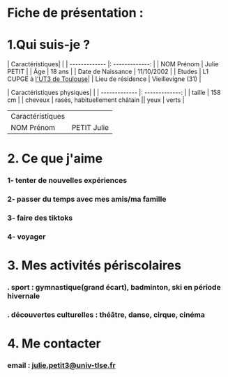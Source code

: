 # Fiche de présentation :

# 1.Qui suis-je ?


| Caractéristiques|         |  | ------------- |: -------------: | | NOM Prénom      |       Julie PETIT       | | Âge     |        18  ans     | | Date de Naissance      |  11/10/2002       | | Etudes      |        L1 CUPGE à [l'UT3 de Toulouse](https://www.univ-tlse3.fr/)| | Lieu de résidence     |        Vieillevigne (31)       | 


| Caractéristiques physiques|       |   | ------------- |: -------------: | | taille      |       158 cm       | | cheveux     |        rasés, habituellement châtain     || yeux     |        verts      | 
	
<table>
    <tr>
	    <td>Caractéristiques</td><td> </td>
    </tr>
	    <td>NOM Prénom</td> <td>PETIT Julie</td>
</table>

# 2. Ce que j'aime

### 1- tenter de nouvelles expériences
### 2- passer du temps avec mes amis/ma famille
### 3- faire des tiktoks
### 4- voyager

# 3. Mes activités périscolaires
### . sport : gymnastique(grand écart), badminton, ski en période hivernale
### . découvertes culturelles : théâtre, danse, cirque, cinéma

# 4. Me contacter
### email : julie.petit3@univ-tlse.fr

